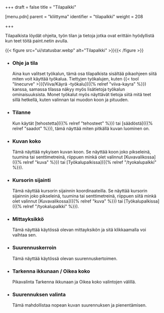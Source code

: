 +++
draft = false
title = "Tilapalkki"

[menu.pdn]
    parent = "kliittyma"
    identifier = "tilapalkki"
    weight = 208

+++

Tilapalkista löydät ohjeita, työn tilan ja tietoja jotka ovat erittäin hyödyllistä kun teet töitä paint.netin avulla.

{{< figure src="ui/statusbar.webp" alt="Tilapalkki" >}}{{< /figure >}}

* ### Ohje ja tila

    Aina kun valitset työkalun, tämä osa tilapalkista sisältää pikaohjeen siitä miten voit käyttää työkalua. Tiettyjen työkalujen, kuten
    {{< tool "linecurve" >}}[Viiva/Käyrä -työkalu]({{% relref "viiva-kayra" %}})
    kanssa, samassa tilassa näkyy myös lisätietoja työkalun ominaisuuksista. Monet työkalut myös näyttävät tietoja siitä mitä teet sillä hetkellä, kuten
    valinnan tai muodon koon ja pituuden.

* ### Tilanne

    Kun käytät [tehostetta]({{% relref "tehosteet" %}}) tai [säädöstä]({{% relref "saadot" %}}), tämä näyttää miten pitkällä kuvan luominen on.

* ### Kuvan koko

    Tämä näyttää nykyisen kuvan koon. Se näyttää koon joko pikseleinä, tuumina tai senttimetreinä, riippuen minkä olet valinnut
    [Kuvavalikossa]({{% relref "kuva" %}}) tai [Työkalupalkissa]({{% relref "/tyokalupalkki" %}}).

* ### Kursorin sijainti

    Tämä näyttää kursorin sijainnin koordinaateilla. Se näyttää kursorin sijainnin joko pikseleinä, tuumina tai senttimetreinä, riippuen siitä
    minkä olet valinnut [Kuvavalikossa]({{% relref "kuva" %}}) tai [Työkalupalkissa]({{% relref "/tyokalupalkki" %}}).

* ### Mittayksikkö

    Tämä näyttää käytössä olevan mittayksikön ja sitä klikkaamalla voi vaihtaa sen.

* ### Suurennuskerroin

    Tämä näyttää käytössä olevan suurennuskertoimen.

* ### Tarkenna ikkunaan / Oikea koko

    Pikavalinta Tarkenna ikkunaan ja Oikea koko valintojen välillä.

* ### Suurennuksen valinta

    Tämä mahdollistaa nopean kuvan suurennuksen ja pienentämisen.